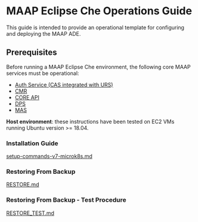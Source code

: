 # MAAP Eclipse Che Operations Guide

This guide is intended to provide an operational template for configuring and deploying the MAAP ADE.

## Prerequisites

Before running a MAAP Eclipse Che environment, the following core MAAP services must be operational:

- [Auth Service (CAS integrated with URS)](https://github.com/MAAP-Project/maap-auth-cas)
- [CMR](https://github.com/MAAP-Project/maap-cmr)
- [CORE API](https://github.com/MAAP-Project/maap-api-nasa)
- [DPS](https://github.com/MAAP-Project/maap-dps-packer-templates)
- [MAS](https://github.com/MAAP-Project/maap-mas-gitlab)

**Host environment**: these instructions have been tested on EC2 VMs running Ubuntu version >= 18.04. 

### Installation Guide

[setup-commands-v7-microk8s.md](setup-commands-v7-microk8s.md)

### Restoring From Backup

[RESTORE.md](RESTORE.md)

### Restoring From Backup - Test Procedure

[RESTORE_TEST.md](RESTORE_TEST.md)
